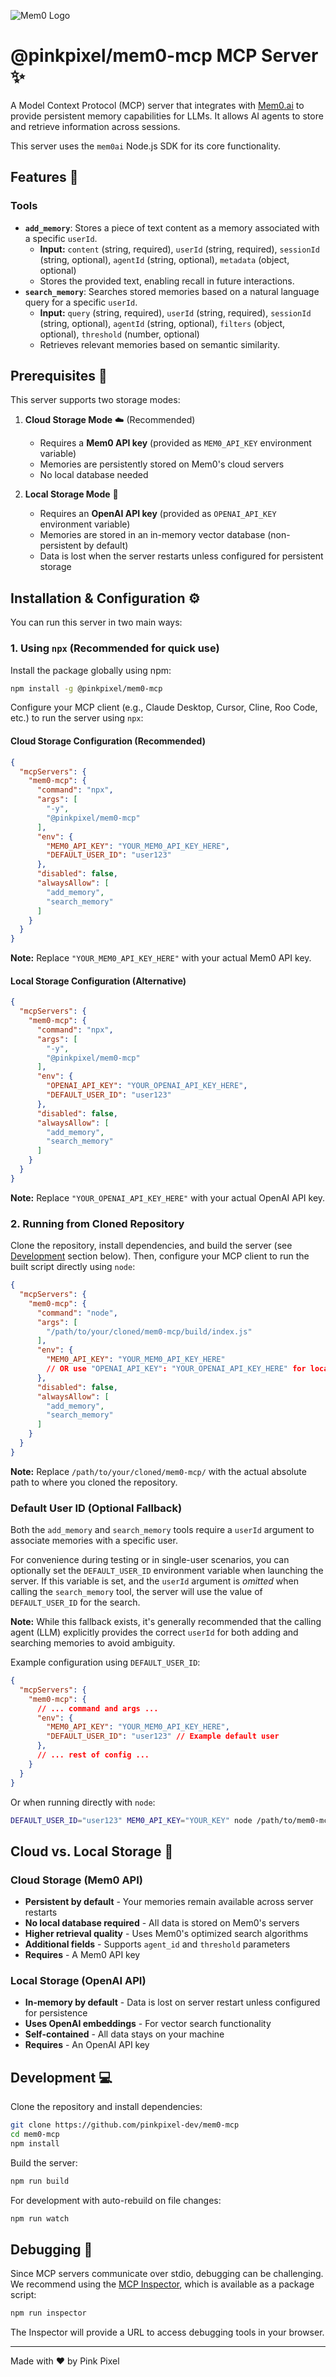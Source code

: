 ![Mem0 Logo](https://res.cloudinary.com/di7ctlowx/image/upload/v1741739911/mem0-logo_dlssjm.svg)


# @pinkpixel/mem0-mcp MCP Server ✨

A Model Context Protocol (MCP) server that integrates with [Mem0.ai](https://mem0.ai/) to provide persistent memory capabilities for LLMs. It allows AI agents to store and retrieve information across sessions.

This server uses the `mem0ai` Node.js SDK for its core functionality.

## Features 🧠

### Tools

*   **`add_memory`**: Stores a piece of text content as a memory associated with a specific `userId`.
    *   **Input:** `content` (string, required), `userId` (string, required), `sessionId` (string, optional), `agentId` (string, optional), `metadata` (object, optional)
    *   Stores the provided text, enabling recall in future interactions.
*   **`search_memory`**: Searches stored memories based on a natural language query for a specific `userId`.
    *   **Input:** `query` (string, required), `userId` (string, required), `sessionId` (string, optional), `agentId` (string, optional), `filters` (object, optional), `threshold` (number, optional)
    *   Retrieves relevant memories based on semantic similarity.

## Prerequisites 🔑

This server supports two storage modes:

1. **Cloud Storage Mode** ☁️ (Recommended)
   * Requires a **Mem0 API key** (provided as `MEM0_API_KEY` environment variable)
   * Memories are persistently stored on Mem0's cloud servers
   * No local database needed

2. **Local Storage Mode** 💾
   * Requires an **OpenAI API key** (provided as `OPENAI_API_KEY` environment variable)
   * Memories are stored in an in-memory vector database (non-persistent by default)
   * Data is lost when the server restarts unless configured for persistent storage

## Installation & Configuration ⚙️

You can run this server in two main ways:

### 1. Using `npx` (Recommended for quick use)

Install the package globally using npm:

```bash
npm install -g @pinkpixel/mem0-mcp
```

Configure your MCP client (e.g., Claude Desktop, Cursor, Cline, Roo Code, etc.) to run the server using `npx`:

#### Cloud Storage Configuration (Recommended)

```json
{
  "mcpServers": {
    "mem0-mcp": {
      "command": "npx",
      "args": [
        "-y",
        "@pinkpixel/mem0-mcp"
      ],
      "env": {
        "MEM0_API_KEY": "YOUR_MEM0_API_KEY_HERE",
        "DEFAULT_USER_ID": "user123"
      },
      "disabled": false,
      "alwaysAllow": [
        "add_memory",
        "search_memory"
      ]
    }
  }
}
```

**Note:** Replace `"YOUR_MEM0_API_KEY_HERE"` with your actual Mem0 API key.

#### Local Storage Configuration (Alternative)

```json
{
  "mcpServers": {
    "mem0-mcp": {
      "command": "npx",
      "args": [
        "-y",
        "@pinkpixel/mem0-mcp"
      ],
      "env": {
        "OPENAI_API_KEY": "YOUR_OPENAI_API_KEY_HERE",
        "DEFAULT_USER_ID": "user123"
      },
      "disabled": false,
      "alwaysAllow": [
        "add_memory",
        "search_memory"
      ]
    }
  }
}
```

**Note:** Replace `"YOUR_OPENAI_API_KEY_HERE"` with your actual OpenAI API key.

### 2. Running from Cloned Repository

Clone the repository, install dependencies, and build the server (see [Development](#development-) section below). Then, configure your MCP client to run the built script directly using `node`:

```json
{
  "mcpServers": {
    "mem0-mcp": {
      "command": "node",
      "args": [
        "/path/to/your/cloned/mem0-mcp/build/index.js" 
      ],
      "env": {
        "MEM0_API_KEY": "YOUR_MEM0_API_KEY_HERE"
        // OR use "OPENAI_API_KEY": "YOUR_OPENAI_API_KEY_HERE" for local storage
      },
      "disabled": false,
      "alwaysAllow": [
        "add_memory",
        "search_memory"
      ]
    }
  }
}
```

**Note:** Replace `/path/to/your/cloned/mem0-mcp/` with the actual absolute path to where you cloned the repository.

### Default User ID (Optional Fallback)

Both the `add_memory` and `search_memory` tools require a `userId` argument to associate memories with a specific user.

For convenience during testing or in single-user scenarios, you can optionally set the `DEFAULT_USER_ID` environment variable when launching the server. If this variable is set, and the `userId` argument is *omitted* when calling the `search_memory` tool, the server will use the value of `DEFAULT_USER_ID` for the search.

**Note:** While this fallback exists, it's generally recommended that the calling agent (LLM) explicitly provides the correct `userId` for both adding and searching memories to avoid ambiguity.

Example configuration using `DEFAULT_USER_ID`:

```json
{
  "mcpServers": {
    "mem0-mcp": {
      // ... command and args ...
      "env": {
        "MEM0_API_KEY": "YOUR_MEM0_API_KEY_HERE",
        "DEFAULT_USER_ID": "user123" // Example default user
      },
      // ... rest of config ...
    }
  }
}
```

Or when running directly with `node`:

```bash
DEFAULT_USER_ID="user123" MEM0_API_KEY="YOUR_KEY" node /path/to/mem0-mcp/build/index.js
```

## Cloud vs. Local Storage 🔄

### Cloud Storage (Mem0 API)
* **Persistent by default** - Your memories remain available across server restarts
* **No local database required** - All data is stored on Mem0's servers
* **Higher retrieval quality** - Uses Mem0's optimized search algorithms
* **Additional fields** - Supports `agent_id` and `threshold` parameters
* **Requires** - A Mem0 API key

### Local Storage (OpenAI API)
* **In-memory by default** - Data is lost on server restart unless configured for persistence
* **Uses OpenAI embeddings** - For vector search functionality
* **Self-contained** - All data stays on your machine
* **Requires** - An OpenAI API key

## Development 💻

Clone the repository and install dependencies:

```bash
git clone https://github.com/pinkpixel-dev/mem0-mcp 
cd mem0-mcp
npm install
```

Build the server:

```bash
npm run build
```

For development with auto-rebuild on file changes:

```bash
npm run watch
```

## Debugging 🐞

Since MCP servers communicate over stdio, debugging can be challenging. We recommend using the [MCP Inspector](https://github.com/modelcontextprotocol/inspector), which is available as a package script:

```bash
npm run inspector
```

The Inspector will provide a URL to access debugging tools in your browser.

---

Made with ❤️ by Pink Pixel

